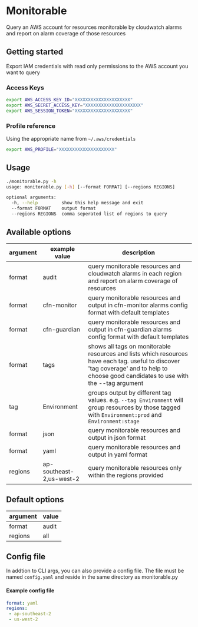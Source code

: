 # Monitorable

Query an AWS account for resources monitorable by cloudwatch alarms and report on alarm coverage of those resources

## Getting started

Export IAM credentials with read only permissions to the AWS account you want to query 

### Access Keys

```bash
export AWS_ACCESS_KEY_ID="XXXXXXXXXXXXXXXXXXXXX"
export AWS_SECRET_ACCESS_KEY="XXXXXXXXXXXXXXXXXXXXX"
export AWS_SESSION_TOKEN="XXXXXXXXXXXXXXXXXXXXX"
```

### Profile reference

Using the appropriate name from ```~/.aws/credentials```
```bash
export AWS_PROFILE="XXXXXXXXXXXXXXXXXXXXX"
```

## Usage

```bash
./monitorable.py -h
usage: monitorable.py [-h] [--format FORMAT] [--regions REGIONS]

optional arguments:
  -h, --help         show this help message and exit
  --format FORMAT    output format
  --regions REGIONS  comma seperated list of regions to query
```

## Available options

argument | example value | description
--- | --- | ---
format | audit | query monitorable resources and cloudwatch alarms in each region and report on alarm coverage of resources
format | cfn-monitor | query monitorable resources and output in cfn-monitor alarms config format with default templates
format | cfn-guardian | query monitorable resources and output in cfn-guardian alarms config format with default templates
format | tags | shows all tags on monitorable resources and lists which resources have each tag. useful to discover 'tag coverage' and to help to choose good candidates to use with the --tag argument
tag | Environment | groups output by different tag values. e.g. `--tag Environment` will group resources by those tagged with `Environment:prod` and `Environment:stage`
format | json | query monitorable resources and output in json format
format | yaml | query monitorable resources and output in yaml format
regions | ap-southeast-2,us-west-2 | query monitorable resources only within the regions provided

## Default options

argument | value
--- | ---
format | audit
regions | all

## Config file

In addtion to CLI args, you can also provide a config file. The file must be named `config.yaml` and reside in the same directory as monitorable.py

#### Example config file

```yaml
format: yaml
regions:
 - ap-southeast-2
 - us-west-2
```